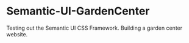 # Semantic-UI-GardenCenter
Testing out the Semantic UI CSS Framework.  Building a garden center website.
